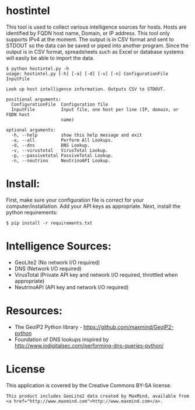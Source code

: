 # hostintel

This tool is used to collect various intelligence sources for hosts.
Hosts are identified by FQDN host name, Domain, or IP address.
This tool only supports IPv4 at the moment.
The output is in CSV format and sent to STDOUT
so the data can be saved or piped into another program.
Since the output is in CSV format, spreadsheets such as Excel or database systems will
easily be able to import the data.

```
$ python hostintel.py -h
usage: hostintel.py [-h] [-a] [-d] [-v] [-n] ConfigurationFile InputFile

Look up host intelligence information. Outputs CSV to STDOUT.

positional arguments:
  ConfigurationFile  Configuration file
  InputFile          Input file, one host per line (IP, domain, or FQDN host
                     name)

optional arguments:
  -h, --help         show this help message and exit
  -a, --all          Perform All Lookups.
  -d, --dns          DNS Lookup.
  -v, --virustotal   VirusTotal Lookup.
  -p, --passivetotal PassiveTotal Lookup.
  -n, --neutrino     NeutrinoAPI Lookup.
```

# Install:
First, make sure your configuration file is correct for your computer/installation.
Add your API keys as appropriate.
Next, install the python requirements:

```
$ pip install -r requirements.txt
```

# Intelligence Sources:

  - GeoLite2 (No network I/O required)
  - DNS (Network I/O required)
  - VirusTotal (Private API key and network I/O required, throttled when appropriate)
  - NeutrinoAPI (API key and network I/O required)

# Resources:

   - The GeoIP2 Python library - https://github.com/maxmind/GeoIP2-python
   - Foundation of DNS lookups inspired by http://www.iodigitalsec.com/performing-dns-queries-python/

# License
This application is covered by the Creative Commons BY-SA license.

```
This product includes GeoLite2 data created by MaxMind, available from
<a href="http://www.maxmind.com">http://www.maxmind.com</a>.
```
   



